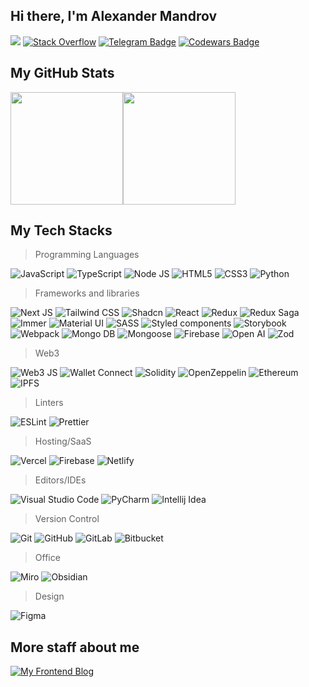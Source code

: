 ## Hi there, I'm Alexander Mandrov

[<img src="https://img.shields.io/badge/linkedin-%230077B5.svg?&style=for-the-badge&logo=linkedin&logoColor=white" />](https://www.linkedin.com/in/alexander-mandrov-584314250/)
[<img alt="Stack Overflow" src="https://img.shields.io/badge/-Stack%20overflow-FE7A16?style=for-the-badge&logo=stack-overflow&logoColor=white"/>](https://stackoverflow.com/users/17703165/unsleeping)
[![Telegram Badge](https://img.shields.io/badge/Telegram-2CA5E0?style=for-the-badge&logo=telegram&logoColor=white)](https://t.me/MANDR1K)
[![Codewars Badge](https://img.shields.io/badge/Codewars-B1361E?style=for-the-badge&logo=Codewars&logoColor=white)](https://www.codewars.com/users/Unsleeping)


## My GitHub Stats

<img height="180em" src="https://github-readme-stats-phi-opal.vercel.app/api?username=Unsleeping&show_icons=true&hide_border=true&&count_private=true&include_all_commits=true&theme=tokyonight" /><img height="180em" src="https://github-readme-stats-phi-opal.vercel.app/api/top-langs/?username=Unsleeping&show_icons=true&hide_border=true&layout=compact&langs_count=8&theme=tokyonight&hide=jupyter%20notebook"/>

## My Tech Stacks

>Programming Languages
<p>
<img alt="JavaScript" src="https://img.shields.io/badge/javascript-%23323330.svg?style=for-the-badge&logo=javascript&logoColor=%23F7DF1E"/>
<img alt="TypeScript" src="https://img.shields.io/badge/typescript-%23007ACC.svg?style=for-the-badge&logo=typescript&logoColor=white"/>
<img alt="Node JS" src="https://img.shields.io/badge/-Nodejs-3C873A?style=for-the-badge&labelColor=black&logo=node.js&logoColor=3C873A"/>
<img alt="HTML5" src="https://img.shields.io/badge/html5-%23E34F26.svg?style=for-the-badge&logo=html5&logoColor=white"/>
<img alt="CSS3" src="https://img.shields.io/badge/css3-%231572B6.svg?style=for-the-badge&logo=css3&logoColor=white"/>
<img alt="Python" src="https://img.shields.io/badge/Python-FFD43B?style=for-the-badge&logo=python&logoColor=blue"/>
</p>

>Frameworks and libraries
<p>
<img alt="Next JS" src="https://img.shields.io/badge/nextjs-%23000000.svg?style=for-the-badge&logo=next.js&logoColor=white"/>
<img alt="Tailwind CSS" src="https://img.shields.io/badge/Tailwind_CSS-38B2AC?style=for-the-badge&logo=tailwind-css&logoColor=white"/>
<img alt="Shadcn" src="https://img.shields.io/badge/shadcn%2Fui-000?logo=shadcnui&logoColor=fff&style=for-the-badge"/>
<img alt="React" src="https://img.shields.io/badge/react-%2320232a.svg?style=for-the-badge&logo=react&logoColor=%2361DAFB"/>
<img alt="Redux" src="https://img.shields.io/badge/redux%20-%23593d88.svg?&style=for-the-badge&logo=redux&logoColor=white"/>
<img alt="Redux Saga" src="https://img.shields.io/badge/Redux%20saga-86D46B?style=for-the-badge&logo=redux%20saga&logoColor=white&labelColor=purple&color=purple"/>
<img alt="Immer" src="https://img.shields.io/badge/Immer-00E7C3?logo=immer&logoColor=fff&style=for-the-badge"/>
<img alt="Material UI" src="https://img.shields.io/badge/Material%20UI-007FFF?style=for-the-badge&logo=mui&logoColor=white"/>
<img alt="SASS" src="https://img.shields.io/badge/SASS-hotpink.svg?style=for-the-badge&logo=SASS&logoColor=white"/>
<img alt="Styled components" src="https://img.shields.io/badge/styled_components%20-DB7093.svg?&style=for-the-badge&logo=styled-components&logoColor=white"/>
<img alt="Storybook" src="https://img.shields.io/badge/storybook-FF4785?style=for-the-badge&logo=storybook&logoColor=white"/>
<img alt="Webpack" src="https://img.shields.io/badge/webpack-%238DD6F9.svg?style=for-the-badge&logo=webpack&logoColor=black" />
<img alt="Mongo DB" src="https://img.shields.io/badge/MongoDB-4EA94B?style=for-the-badge&logo=mongodb&logoColor=white"/>
<img alt="Mongoose" src="https://img.shields.io/badge/Mongoose-F04D35?logo=mongoosedotws&logoColor=fff&style=for-the-badge"/>
<img alt="Firebase" src="https://img.shields.io/badge/firebase-ffca28?style=for-the-badge&logo=firebase&logoColor=black"/>
<img alt="Open AI" src="https://img.shields.io/badge/OpenAI-412991?logo=openai&logoColor=fff&style=for-the-badge"/>
<img alt="Zod" src="https://img.shields.io/badge/Zod-3E67B1?logo=zod&logoColor=fff&style=for-the-badge"/>
</p>

>Web3
<p>
<img alt="Web3 JS" src="https://img.shields.io/badge/web3%20js-F16822?style=for-the-badge&logo=web3.js&logoColor=white"/>
<img alt="Wallet Connect" src="https://img.shields.io/badge/WalletConnect-3B99FC?logo=walletconnect&logoColor=fff&style=for-the-badge"/>
<img alt="Solidity" src="https://img.shields.io/badge/Solidity-363636?logo=solidity&logoColor=fff&style=for-the-badge"/>
<img alt="OpenZeppelin" src="https://img.shields.io/badge/OpenZeppelin-4E5EE4?logo=openzeppelin&logoColor=fff&style=for-the-badge"/>
<img alt="Ethereum" src="https://img.shields.io/badge/Ethereum-3C3C3D?logo=ethereum&logoColor=fff&style=for-the-badge"/>
<img alt="IPFS" src="https://img.shields.io/badge/IPFS-65C2CB?logo=ipfs&logoColor=fff&style=for-the-badge"/>
</p>

>Linters
<p>
<img alt="ESLint" src="https://img.shields.io/badge/eslint-3A33D1?style=for-the-badge&logo=eslint&logoColor=white"/>
<img alt="Prettier" src="https://img.shields.io/badge/prettier-1A2C34?style=for-the-badge&logo=prettier&logoColor=F7BA3E"/>
</p>


>Hosting/SaaS
<p>
<img alt="Vercel" src="https://img.shields.io/badge/vercel-%23000000.svg?style=for-the-badge&logo=vercel&logoColor=white"/>
<img alt="Firebase" src="https://img.shields.io/badge/firebase-%23039BE5.svg?style=for-the-badge&logo=firebase"/>
<img alt="Netlify" src="https://img.shields.io/badge/Netlify-00C7B7?logo=netlify&logoColor=fff&style=for-the-badge"/>
</p>

>Editors/IDEs
<p>
<img alt="Visual Studio Code" src="https://img.shields.io/badge/VSCode-0078D4?style=for-the-badge&logo=visual%20studio%20code&logoColor=white"/>
<img alt="PyCharm" src="https://img.shields.io/badge/PyCharm-000000.svg?&style=for-the-badge&logo=PyCharm&logoColor=white"/>
<img alt="Intellij Idea" src="https://img.shields.io/badge/IntelliJ_IDEA-000000.svg?style=for-the-badge&logo=intellij-idea&logoColor=white"/>
</p>

>Version Control
<p>
<img alt="Git" src="https://img.shields.io/badge/git-%23F05033.svg?style=for-the-badge&logo=git&logoColor=white"/>
<img alt="GitHub" src="https://img.shields.io/badge/github-%23121011.svg?style=for-the-badge&logo=github&logoColor=white"/>
<img alt="GitLab" src="https://img.shields.io/badge/gitlab-%23181717.svg?style=for-the-badge&logo=gitlab&logoColor=white"/>
<img alt="Bitbucket" src="https://img.shields.io/badge/bitbucket-%230047B3.svg?style=for-the-badge&logo=bitbucket&logoColor=white"/>
</p>

>Office
<p>
<img alt="Miro" src="https://img.shields.io/badge/Miro-F7C922?style=for-the-badge&logo=Miro&logoColor=050036"/>
<img alt="Obsidian" src="https://img.shields.io/badge/Obsidian-483699?style=for-the-badge&logo=Obsidian&logoColor=white"/>
</p>

>Design
<p>
<img alt="Figma" src="https://img.shields.io/badge/figma-%23F24E1E.svg?style=for-the-badge&logo=figma&logoColor=white"/>
</p>

## More staff about me
[![My Frontend Blog](https://img.shields.io/badge/My%20Frontend%20Blog-3aebca?style=for-the-badge)](https://t.me/unsleeping706)
